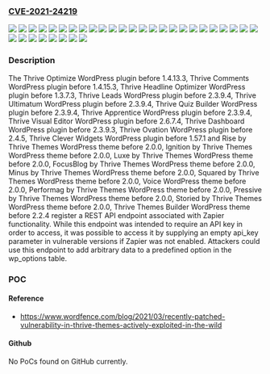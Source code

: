 ### [CVE-2021-24219](https://cve.mitre.org/cgi-bin/cvename.cgi?name=CVE-2021-24219)
![](https://img.shields.io/static/v1?label=Product&message=FocusBlog%20by%20Thrive%20Themes&color=blue)
![](https://img.shields.io/static/v1?label=Product&message=Ignition%20by%20Thrive%20Themes&color=blue)
![](https://img.shields.io/static/v1?label=Product&message=Luxe%20by%20Thrive%20Themes&color=blue)
![](https://img.shields.io/static/v1?label=Product&message=Minus%20by%20Thrive%20Themes&color=blue)
![](https://img.shields.io/static/v1?label=Product&message=Performag%20by%20Thrive%20Themes&color=blue)
![](https://img.shields.io/static/v1?label=Product&message=Pressive%20by%20Thrive%20Themes&color=blue)
![](https://img.shields.io/static/v1?label=Product&message=Rise%20by%20Thrive%20Themes&color=blue)
![](https://img.shields.io/static/v1?label=Product&message=Squared%20by%20Thrive%20Themes&color=blue)
![](https://img.shields.io/static/v1?label=Product&message=Storied%20by%20Thrive%20Themes&color=blue)
![](https://img.shields.io/static/v1?label=Product&message=Thrive%20Apprentice&color=blue)
![](https://img.shields.io/static/v1?label=Product&message=Thrive%20Clever%20Widgets&color=blue)
![](https://img.shields.io/static/v1?label=Product&message=Thrive%20Comments&color=blue)
![](https://img.shields.io/static/v1?label=Product&message=Thrive%20Dashboard&color=blue)
![](https://img.shields.io/static/v1?label=Product&message=Thrive%20Headline%20Optimizer&color=blue)
![](https://img.shields.io/static/v1?label=Product&message=Thrive%20Leads&color=blue)
![](https://img.shields.io/static/v1?label=Product&message=Thrive%20Optimize&color=blue)
![](https://img.shields.io/static/v1?label=Product&message=Thrive%20Ovation&color=blue)
![](https://img.shields.io/static/v1?label=Product&message=Thrive%20Quiz%20Builder&color=blue)
![](https://img.shields.io/static/v1?label=Product&message=Thrive%20Themes%20Builder&color=blue)
![](https://img.shields.io/static/v1?label=Product&message=Thrive%20Ultimatum&color=blue)
![](https://img.shields.io/static/v1?label=Product&message=Thrive%20Visual%20Editor&color=blue)
![](https://img.shields.io/static/v1?label=Product&message=Voice&color=blue)
![](https://img.shields.io/static/v1?label=Version&message=1.3.7.3%3C%201.3.7.3%20&color=brighgreen)
![](https://img.shields.io/static/v1?label=Version&message=1.4.13.3%3C%201.4.13.3%20&color=brighgreen)
![](https://img.shields.io/static/v1?label=Version&message=1.4.15.3%3C%201.4.15.3%20&color=brighgreen)
![](https://img.shields.io/static/v1?label=Version&message=1.57.1%3C%201.57.1%20&color=brighgreen)
![](https://img.shields.io/static/v1?label=Version&message=2.0.0%3C%202.0.0%20&color=brighgreen)
![](https://img.shields.io/static/v1?label=Version&message=2.2.4%3C%202.2.4%20&color=brighgreen)
![](https://img.shields.io/static/v1?label=Version&message=2.3.9.3%3C%202.3.9.3%20&color=brighgreen)
![](https://img.shields.io/static/v1?label=Version&message=2.3.9.4%3C%202.3.9.4%20&color=brighgreen)
![](https://img.shields.io/static/v1?label=Version&message=2.4.5%3C%202.4.5%20&color=brighgreen)
![](https://img.shields.io/static/v1?label=Version&message=2.6.7.4%3C%202.6.7.4%20&color=brighgreen)
![](https://img.shields.io/static/v1?label=Vulnerability&message=CWE-284%20Improper%20Access%20Control&color=brighgreen)

### Description

The Thrive Optimize WordPress plugin before 1.4.13.3, Thrive Comments WordPress plugin before 1.4.15.3, Thrive Headline Optimizer WordPress plugin before 1.3.7.3, Thrive Leads WordPress plugin before 2.3.9.4, Thrive Ultimatum WordPress plugin before 2.3.9.4, Thrive Quiz Builder WordPress plugin before 2.3.9.4, Thrive Apprentice WordPress plugin before 2.3.9.4, Thrive Visual Editor WordPress plugin before 2.6.7.4, Thrive Dashboard WordPress plugin before 2.3.9.3, Thrive Ovation WordPress plugin before 2.4.5, Thrive Clever Widgets WordPress plugin before 1.57.1 and Rise by Thrive Themes WordPress theme before 2.0.0, Ignition by Thrive Themes WordPress theme before 2.0.0, Luxe by Thrive Themes WordPress theme before 2.0.0, FocusBlog by Thrive Themes WordPress theme before 2.0.0, Minus by Thrive Themes WordPress theme before 2.0.0, Squared by Thrive Themes WordPress theme before 2.0.0, Voice WordPress theme before 2.0.0, Performag by Thrive Themes WordPress theme before 2.0.0, Pressive by Thrive Themes WordPress theme before 2.0.0, Storied by Thrive Themes WordPress theme before 2.0.0, Thrive Themes Builder WordPress theme before 2.2.4 register a REST API endpoint associated with Zapier functionality. While this endpoint was intended to require an API key in order to access, it was possible to access it by supplying an empty api_key parameter in vulnerable versions if Zapier was not enabled. Attackers could use this endpoint to add arbitrary data to a predefined option in the wp_options table.

### POC

#### Reference
- https://www.wordfence.com/blog/2021/03/recently-patched-vulnerability-in-thrive-themes-actively-exploited-in-the-wild

#### Github
No PoCs found on GitHub currently.


